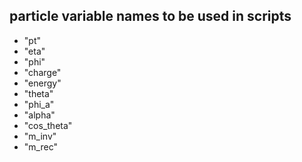 ## particle variable names to be used in scripts
- "pt"
- "eta"
- "phi"
- "charge"
- "energy"
- "theta"
- "phi_a"
- "alpha"
- "cos_theta"
- "m_inv"
- "m_rec"

